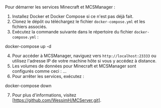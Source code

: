 Pour démarrer les services Minecraft et MCSManager :

1. Installez Docker et Docker Compose si ce n'est pas déjà fait.
2. Clonez le dépôt ou téléchargez le fichier `docker-compose.yml` et les fichiers associés.
3. Exécutez la commande suivante dans le répertoire du fichier `docker-compose.yml` :

docker-compose up -d

4. Pour accéder à MCSManager, naviguez vers `http://localhost:23333` ou utilisez l'adresse IP de votre machine hôte si vous y accédez à distance.
5. Les volumes de données pour Minecraft et MCSManager sont configurés comme ceci : ...
6. Pour arrêter les services, exécutez :

docker-compose down

7. Pour plus d'informations, visitez [https://github.com/WessimH/MCServer.git].
